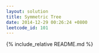 ```yaml
---
layout: solution
title: Symmetric Tree
date: 2014-12-29 00:26:24 +0800
leetcode_id: 101
---
```

{% include_relative README.md %}
